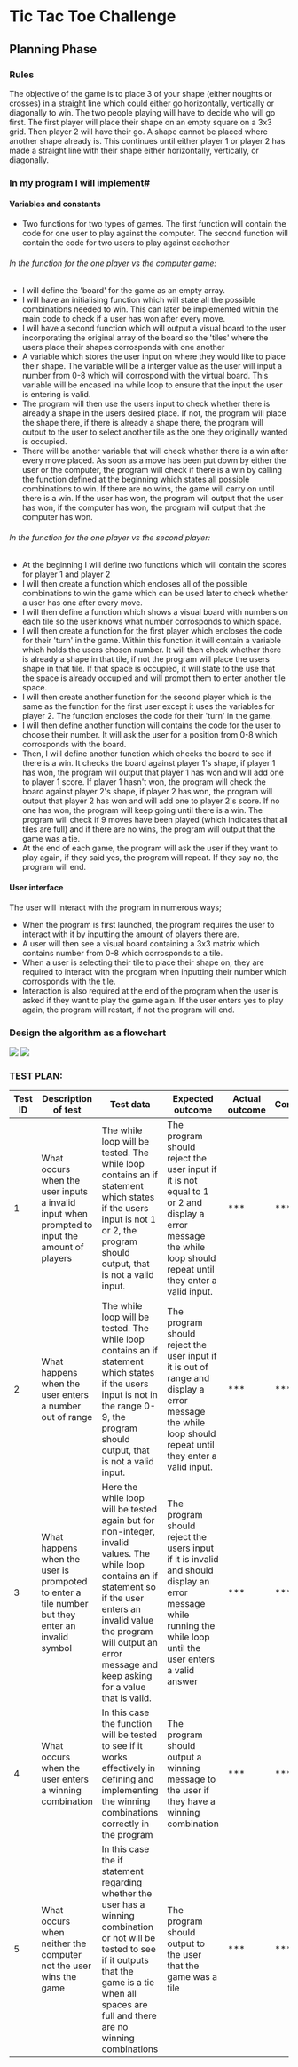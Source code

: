 # Tic Tac Toe Challenge

## Planning Phase

### Rules

The objective of the game is to place 3 of your shape (either noughts or crosses) in a straight line which could either go horizontally, vertically or diagonally to win. The two people playing will have to decide who will go first.
The first player will place their shape on an empty square on a 3x3 grid. Then player 2 will have their go. A shape cannot be placed where another shape already is.
This continues until either player 1 or player 2 has made a straight line with their shape either horizontally, vertically, or diagonally.

### In my program I will implement#

#### Variables and constants
- Two functions for two types of games. The first function will contain the code for one user to play against the computer. The second function will contain the code for two users to play against eachother

###### In the function for the one player vs the computer game:
- I will define the 'board' for the game as an empty array.
- I will have an initialising function which will state all the possible combinations needed to win. This can later be implemented within the main code to check if a user has won after  every move.
- I will have a second function which will output a visual board to the user incorporating the original array of the board so the 'tiles' where the users place their shapes corrosponds with one another
- A variable which stores the user input on where they would like to place their shape. The variable will be a interger value as the user will input a number from 0-8 which will corrospond with the virtual board. This variable will be encased ina  while loop to ensure that the input the user is entering is valid.
- The program will then use the users input to check whether there is already a shape in the users desired place. If not, the program will place the shape there, if there is already a shape there, the program will output to the user to select another tile as the one they originally wanted is occupied.
- There will be another variable that will check whether there is a win after every move placed. As soon as a move has been put down by either the user or the computer, the program will check if there is a win by calling the function defined at the beginning which states all possible combinations to win. If there are no wins, the game will carry on until there is a win. If the user has won, the program will output that the user has won, if the computer has won, the program will output that the computer has won.

###### In the function for the one player vs the second player:

- At the beginning I will define two functions which will contain the scores for player 1 and player 2
- I will then create a function which encloses all of the possible combinations to win the game which can be used later to check whether a user has one after every move.
- I will then define a function which shows a visual board with numbers on each tile so the user knows what number corrosponds to which space.
- I will then create a function for the first player which encloses the code for their 'turn' in the game. Within this function it will contain a variable which holds the users chosen number. It will then check whether there is already a shape in that tile, if not the program will place the users shape in that tile. If that space is occupied, it will state to the use that the space is already occupied and will prompt them to enter another tile space.
- I will then create another function for the second player which is the same as the function for the first user except it uses the variables for player 2. The function encloses the code for their 'turn' in the game.
- I will then define another function will contains the code for the user to choose their number. It will ask the user for a position from 0-8 which corrosponds with the board.
- Then, I will define another function which checks the board to see if there is a win. It checks the board against player 1's shape, if player 1 has won, the program will output that player 1 has won and will add one to player 1 score. If player 1 hasn't won, the program will check the board against player 2's shape, if player 2 has won, the program will output that player 2 has won and will add one to player 2's score. If no one has won, the program will keep going until there is a win. The program will check if 9 moves have been played (which indicates that all tiles are full) and if there are no wins, the program will output that the game was a tie.
- At the end of each game, the program will ask the user if they want to play again, if they said yes, the program will repeat. If they say no, the program will end.

#### User interface
The user will interact with the program in numerous ways;
- When the program is first launched, the program requires the user to interact with it by inputting the amount of players there are.
- A user will then see a visual board containing a 3x3 matrix which contains number from 0-8 which corrosponds to a tile.
- When a user is selecting their tile to place their shape on, they are required to interact with the program when inputting their number which corrosponds with the tile.
- Interaction is also required at the end of the program when the user is asked if they want to play the game again. If the user enters yes to play again, the program will restart, if not the program will end.


### Design the algorithm as a flowchart
![](Capture1.PNG)
![](Capture.PNG)

### TEST PLAN:

| Test ID | Description of test                                                                             | Test data                                                                                                                                                                                                                                        | Expected outcome                                                                                                                                                 | Actual outcome | Comments |
| ------- | ----------------------------------------------------------------------------------------------- | ------------------------------------------------------------------------------------------------------------------------------------------------------------------------------------------------------------------------------------------------ | ---------------------------------------------------------------------------------------------------------------------------------------------------------------- | -------------- | -------- |
| 1       | What occurs when the user inputs a invalid input when prompted to input the amount of players   | The while loop will be tested. The while loop contains an if statement which states if the users input is not 1 or 2, the program should output, that is not a valid input.                                                                      | The program should reject the user input if it is not equal to 1 or 2 and display a error message the while loop should repeat until they enter a valid input.   | ***            | ***      |
| 2       | What happens when the user enters a number out of range                                         | The while loop will be tested. The while loop contains an if statement which states if the users input is not in the range 0-9, the program should output, that is not a valid input.                                                            | The program should reject the user input if it is out of range and display a error message the while loop should repeat until they enter a valid input.          | ***            | ***      |
| 3       | What happens when the user is prompoted to enter a tile number but they enter an invalid symbol | Here the while loop will be tested again but for non-integer, invalid values. The while loop contains an if statement so if the user enters an invalid value the program will output an error message and keep asking for a value that is valid. | The program should reject the users input if it is invalid and should display an error message while running the while loop until the user enters a valid answer | ***            | ***      |
| 4       | What occurs when the user enters a winning combination                                          | In this case the function will be tested to see if it works effectively in defining and implementing the winning combinations correctly in the program                                                                                           | The program should output a winning message to the user if they have a winning combination                                                                       | ***            | ***      |
| 5       | What occurs when neither the computer not the user wins the game                                | In this case the if statement regarding whether the user has a winning combination or not will be tested to see if it outputs that the game is a tie when all spaces are full and there are no winning combinations                              | The program should output to the user that the game was a tile                                                                                                   | ***            | ***         |
